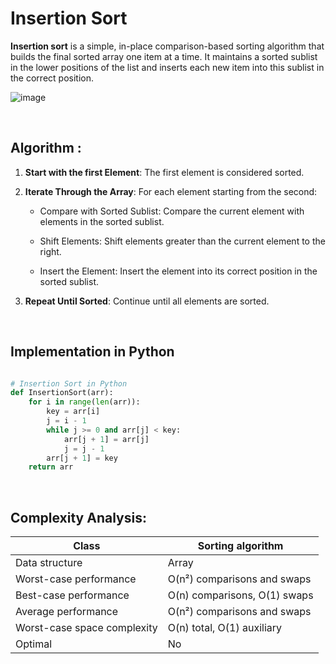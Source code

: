 # Insertion Sort

**Insertion sort** is a simple, in-place comparison-based sorting algorithm that builds the final sorted array one item at a time. It maintains a sorted sublist in the lower positions of the list and inserts each new item into this sublist in the correct position.

![image](https://upload.wikimedia.org/wikipedia/commons/0/0f/Insertion-sort-example-300px.gif)

&nbsp; 


## Algorithm :



1. **Start with the first Element**: The first element is considered sorted.

2. **Iterate Through the Array**: For each element starting from the second:

	- Compare with Sorted Sublist: Compare the current element with elements in the sorted sublist.

	- Shift Elements: Shift elements greater than the current element to the right.

	- Insert the Element: Insert the element into its correct position in the sorted sublist.

3. **Repeat Until Sorted**: Continue until all elements are sorted.

&nbsp; 


## Implementation in Python



```python

# Insertion Sort in Python
def InsertionSort(arr):
    for i in range(len(arr)):
        key = arr[i]
        j = i - 1
        while j >= 0 and arr[j] < key:
            arr[j + 1] = arr[j]
            j = j - 1
        arr[j + 1] = key
    return arr
```
&nbsp; 

## Complexity Analysis:

| Class                       | Sorting algorithm                       |
|----------------------------|-----------------------------------------|
| Data structure             | Array                                   |
| Worst-case performance     | O(n²) comparisons and swaps             |
| Best-case performance      | O(n) comparisons, O(1) swaps            |
| Average performance        | O(n²) comparisons and swaps             |
| Worst-case space complexity| O(n) total, O(1) auxiliary              |
| Optimal                    | No                                      |


